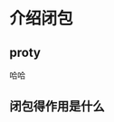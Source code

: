 <!--
 * @description: no
 * @versions: 1.0
 * @Author: Shi Shi
 * @Date: 2021-03-23 16:32:02
 * @LastEditors: Shi Shi
 * @LastEditTime: 2021-03-23 16:33:16
-->
# 介绍闭包
## proty
哈哈

## 闭包得作用是什么